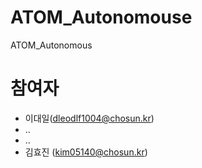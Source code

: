 # ATOM_Autonomouse
ATOM_Autonomous
# 참여자
- 이대일(dleodlf1004@chosun.kr)
- ..
- ..
- 김효진 (kim05140@chosun.kr)
# 

